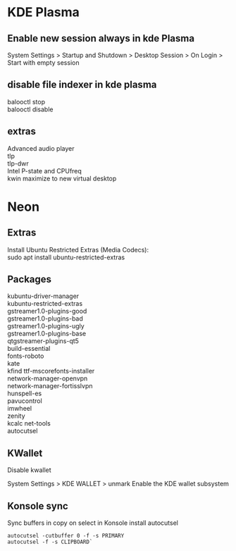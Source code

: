 # KDE Plasma

## Enable new session always in kde Plasma

System Settings > Startup and Shutdown > Desktop Session > On Login > Start with empty session  


## disable file indexer in kde plasma

balooctl stop  
balooctl disable  


## extras
Advanced audio player  
tlp   
tlp-dwr  
Intel P-state and CPUfreq  
kwin maximize to new virtual desktop  

# Neon
## Extras  

Install Ubuntu Restricted Extras (Media Codecs):  
sudo apt install ubuntu-restricted-extras

## Packages

kubuntu-driver-manager  
kubuntu-restricted-extras  
gstreamer1.0-plugins-good  
gstreamer1.0-plugins-bad  
gstreamer1.0-plugins-ugly  
gstreamer1.0-plugins-base  
qtgstreamer-plugins-qt5  
build-essential  
fonts-roboto  
kate  
kfind
ttf-mscorefonts-installer  
network-manager-openvpn  
network-manager-fortisslvpn  
hunspell-es  
pavucontrol  
imwheel  
zenity  
kcalc
net-tools  
autocutsel  


## KWallet

Disable kwallet  

System Settings > KDE WALLET > unmark Enable the KDE wallet subsystem  


## Konsole sync

Sync buffers in copy on select in Konsole install autocutsel
```  
autocutsel -cutbuffer 0 -f -s PRIMARY  
autocutsel -f -s CLIPBOARD` 
```  
